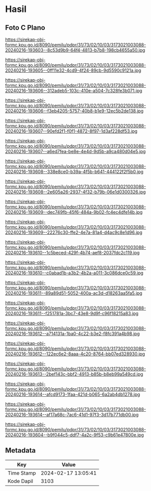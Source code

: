 # Hasil

## Foto C Plano

https://sirekap-obj-formc.kpu.go.id/8090/pemilu/pdpr/31/73/02/10/03/3173021003088-20240216-193603--8c53d9b9-64f4-4813-b7b8-198cb4655a50.jpg

https://sirekap-obj-formc.kpu.go.id/8090/pemilu/pdpr/31/73/02/10/03/3173021003088-20240216-193605--0ff11e32-4cd9-4f24-89cb-9d5590c9121a.jpg

https://sirekap-obj-formc.kpu.go.id/8090/pemilu/pdpr/31/73/02/10/03/3173021003088-20240216-193606--312adeb5-103c-410e-a504-7c328fe3b071.jpg

https://sirekap-obj-formc.kpu.go.id/8090/pemilu/pdpr/31/73/02/10/03/3173021003088-20240216-193606--f3eb4205-5757-40b8-b1e9-12ec5b2de138.jpg

https://sirekap-obj-formc.kpu.go.id/8090/pemilu/pdpr/31/73/02/10/03/3173021003088-20240216-193607--90efd2f1-f0f1-4872-8f97-1d3af228df53.jpg

https://sirekap-obj-formc.kpu.go.id/8090/pemilu/pdpr/31/73/02/10/03/3173021003088-20240216-193607--a6ed7fea-be8e-4e4d-9d5b-a9ca480d04e5.jpg

https://sirekap-obj-formc.kpu.go.id/8090/pemilu/pdpr/31/73/02/10/03/3173021003088-20240216-193608--338e8ce0-b39a-4f5b-b641-444122f2f5b0.jpg

https://sirekap-obj-formc.kpu.go.id/8090/pemilu/pdpr/31/73/02/10/03/3173021003088-20240216-193608--2e605a26-2937-4f32-b79b-06e1d0300326.jpg

https://sirekap-obj-formc.kpu.go.id/8090/pemilu/pdpr/31/73/02/10/03/3173021003088-20240216-193609--dec749fb-45f6-484a-9b02-fc4ec4dfe14b.jpg

https://sirekap-obj-formc.kpu.go.id/8090/pemilu/pdpr/31/73/02/10/03/3173021003088-20240216-193609--22276c30-ffe2-4e7a-81a4-d4ac9c8e1d96.jpg

https://sirekap-obj-formc.kpu.go.id/8090/pemilu/pdpr/31/73/02/10/03/3173021003088-20240216-193610--1c5beced-429f-4b74-aef8-2037fdc2c119.jpg

https://sirekap-obj-formc.kpu.go.id/8090/pemilu/pdpr/31/73/02/10/03/3173021003088-20240216-193610--c0abad1b-a3b2-4b2a-a011-3c086dce0c59.jpg

https://sirekap-obj-formc.kpu.go.id/8090/pemilu/pdpr/31/73/02/10/03/3173021003088-20240216-193611--89a89d51-5052-400a-ac3d-d18263aa5fa5.jpg

https://sirekap-obj-formc.kpu.go.id/8090/pemilu/pdpr/31/73/02/10/03/3173021003088-20240216-193611--f251781a-3bc7-43e8-9d9f-c96f18215a83.jpg

https://sirekap-obj-formc.kpu.go.id/8090/pemilu/pdpr/31/73/02/10/03/3173021003088-20240216-193612--a714131a-1ba0-4c22-b3e2-f8fc391a4b98.jpg

https://sirekap-obj-formc.kpu.go.id/8090/pemilu/pdpr/31/73/02/10/03/3173021003088-20240216-193612--122ec6e2-8aaa-4c20-8764-bb07ed328930.jpg

https://sirekap-obj-formc.kpu.go.id/8090/pemilu/pdpr/31/73/02/10/03/3173021003088-20240216-193613--2bef143c-bbf2-4913-b85b-b8eb99a549cd.jpg

https://sirekap-obj-formc.kpu.go.id/8090/pemilu/pdpr/31/73/02/10/03/3173021003088-20240216-193614--afcd9173-1faa-421d-b065-6a2ab4db1278.jpg

https://sirekap-obj-formc.kpu.go.id/8090/pemilu/pdpr/31/73/02/10/03/3173021003088-20240216-193614--af17a68c-7ac6-41d1-97f3-3d17b771db00.jpg

https://sirekap-obj-formc.kpu.go.id/8090/pemilu/pdpr/31/73/02/10/03/3173021003088-20240216-193604--b9f044c5-ddf7-4a2c-9f53-c9b61e47800e.jpg


## Metadata

| Key        | Value               |
| ---------- | ------------------- |
| Time Stamp | 2024-02-17 13:05:41 |
| Kode Dapil | 3103                |



